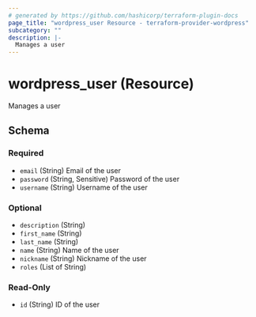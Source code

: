 ```yaml
---
# generated by https://github.com/hashicorp/terraform-plugin-docs
page_title: "wordpress_user Resource - terraform-provider-wordpress"
subcategory: ""
description: |-
  Manages a user
---
```


# wordpress_user (Resource)

Manages a user



<!-- schema generated by tfplugindocs -->
## Schema

### Required

- `email` (String) Email of the user
- `password` (String, Sensitive) Password of the user
- `username` (String) Username of the user

### Optional

- `description` (String)
- `first_name` (String)
- `last_name` (String)
- `name` (String) Name of the user
- `nickname` (String) Nickname of the user
- `roles` (List of String)

### Read-Only

- `id` (String) ID of the user


